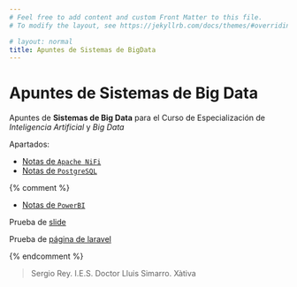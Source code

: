 ```yaml
---
# Feel free to add content and custom Front Matter to this file.
# To modify the layout, see https://jekyllrb.com/docs/themes/#overriding-theme-defaults

# layout: normal
title: Apuntes de Sistemas de BigData
---
```


# Apuntes de **Sistemas de Big Data**

Apuntes de **Sistemas de Big Data**  para el Curso de Especialización de *Inteligencia Artificial* y *Big Data*

Apartados:

- [Notas de `Apache NiFi`](./nifi/)
- [Notas de `PostgreSQL`](./postgres/)


{% comment %} 

- [Notas de `PowerBI`](./powerbi/)

Prueba de [slide](./md/es/slides/00.html)

Prueba de [página de laravel](./md/es/00.md)

{% endcomment %}

>Sergio Rey.
>I.E.S. Doctor Lluis Simarro.
>Xàtiva


